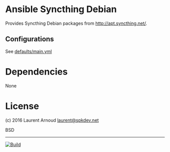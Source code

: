 # Ansible Syncthing Debian

Provides Syncthing Debian packages from <http://apt.syncthing.net/>.

## Configurations

See
[defaults/main.yml](https://github.com/spk/ansible-syncthing-debian/blob/master/defaults/main.yml)

# Dependencies

None

# License

(c) 2016 Laurent Arnoud <laurent@spkdev.net>

BSD

---
[![Build](https://img.shields.io/travis-ci/spk/ansible-syncthing-debian.svg)](https://travis-ci.org/spk/ansible-syncthing-debian)
